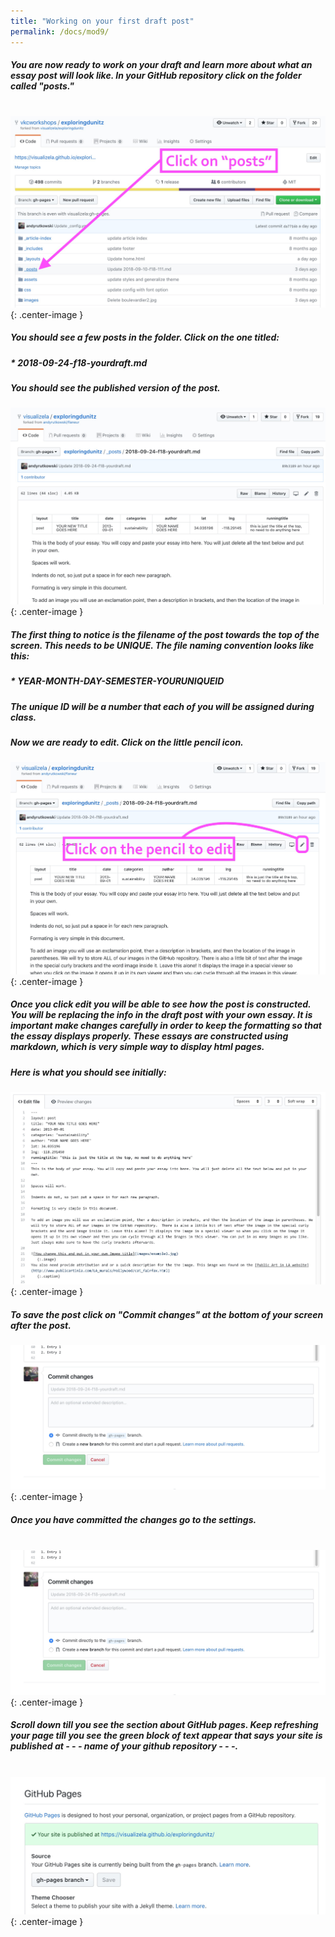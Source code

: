 ```yaml
---
title: "Working on your first draft post"
permalink: /docs/mod9/
---
```


##### You are now ready to work on your draft and learn more about what an essay post will look like. In your GitHub repository click on the folder called "posts." 
&nbsp;
![Click on Posts](https://raw.githubusercontent.com/visualizela/exploringdunitzdoc/gh-pages/img/github5.jpg){: .center-image }

##### You should see a few posts in the folder. Click on the one titled:
##### * 2018-09-24-f18-yourdraft.md

##### You should see the published version of the post.

![Click on Posts](https://raw.githubusercontent.com/visualizela/exploringdunitzdoc/gh-pages/img/github7.jpg){: .center-image }

##### The first thing to notice is the filename of the post towards the top of the screen. This needs to be UNIQUE. The file naming convention looks like this:

##### * YEAR-MONTH-DAY-SEMESTER-YOURUNIQUEID

##### The unique ID will be a number that each of you will be assigned during class.

##### Now we are ready to edit. Click on the little pencil icon.

![Click on Posts](https://raw.githubusercontent.com/visualizela/exploringdunitzdoc/gh-pages/img/github6.jpg){: .center-image }

##### Once you click edit you will be able to see how the post is constructed. You will be replacing the info in the draft post with your own essay. It is important make changes carefully in order to keep the formatting so that the essay displays properly. These essays are constructed using markdown, which is very simple way to display html pages.

##### Here is what you should see initially:

![Click on Posts](https://raw.githubusercontent.com/visualizela/exploringdunitzdoc/gh-pages/img/github8.jpg){: .center-image }

##### To save the post click on "Commit changes" at the bottom of your screen after the post. 

![Click on Posts](https://raw.githubusercontent.com/visualizela/exploringdunitzdoc/gh-pages/img/github9.jpg){: .center-image }

##### Once you have committed the changes go to the settings.
&nbsp;
![Click on Posts](https://raw.githubusercontent.com/visualizela/exploringdunitzdoc/gh-pages/img/github9.jpg){: .center-image }
&nbsp;
##### Scroll down till you see the section about GitHub pages. Keep refreshing your page till you see the green block of text appear that says your site is published at - - - name of your github repository - - -.
&nbsp;
![Click on Posts](https://raw.githubusercontent.com/visualizela/exploringdunitzdoc/gh-pages/img/github11.jpg){: .center-image }
&nbsp;
